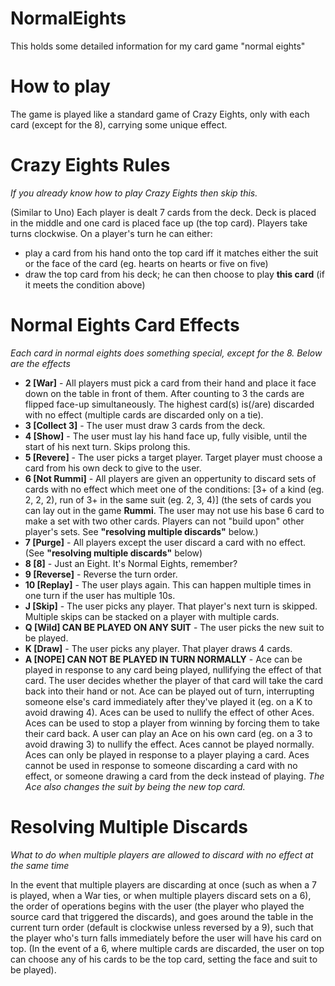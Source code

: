 # NormalEights
This holds some detailed information for my card game "normal eights"



# How to play
The game is played like a standard game of Crazy Eights, only with each card (except for the 8), carrying some unique effect.


# Crazy Eights Rules
*If you already know how to play Crazy Eights then skip this.*

(Similar to Uno) Each player is dealt 7 cards from the deck. Deck is placed in the middle and one card is placed face up (the top card). Players take turns clockwise. On a player's turn he can either: 
- play a card from his hand onto the top card iff it matches either the suit or the face of the card (eg. hearts on hearts or five on five)
- draw the top card from his deck; he can then choose to play **this card** (if it meets the condition above)


# Normal Eights Card Effects
*Each card in normal eights does something special, except for the 8. Below are the effects*

- **2 [War]** - All players must pick a card from their hand and place it face down on the table in front of them. After counting to 3 the cards are flipped face-up simultaneously. The highest card(s) is(/are) discarded with no effect (multiple cards are discarded only on a tie). 
- **3 [Collect 3]** - The user must draw 3 cards from the deck.
- **4 [Show]** - The user must lay his hand face up, fully visible, until the start of his next turn. Skips prolong this.
- **5 [Revere]** - The user picks a target player. Target player must choose a card from his own deck to give to the user.
- **6 [Not Rummi]** - All players are given an oppertunity to discard sets of cards with no effect which meet one of the conditions: [3+ of a kind (eg. 2, 2, 2), run of 3+ in the same suit (eg. 2, 3, 4)] (the sets of cards you can lay out in the game **Rummi**. The user may not use his base 6 card to make a set with two other cards. Players can not "build upon" other player's sets. See **"resolving multiple discards"** below.)
- **7 [Purge]** - All players except the user discard a card with no effect. (See **"resolving multiple discards"** below)
- **8 [8]** - Just an Eight. It's Normal Eights, remember?
- **9 [Reverse]** - Reverse the turn order.
- **10 [Replay]** - The user plays again. This can happen multiple times in one turn if the user has multiple 10s.
- **J [Skip]** - The user picks any player. That player's next turn is skipped. Multiple skips can be stacked on a player with multiple cards.
- **Q [Wild] CAN BE PLAYED ON ANY SUIT** - The user picks the new suit to be played.
- **K [Draw]** - The user picks any player. That player draws 4 cards.
- **A [NOPE] CAN NOT BE PLAYED IN TURN NORMALLY** - Ace can be played in response to any card being played, nullifying the effect of that card. The user decides whether the player of that card will take the card back into their hand or not. Ace can be played out of turn, interrupting someone else's card immediately after they've played it (eg. on a K to avoid drawing 4). Aces can be used to nullify the effect of other Aces. Aces can be used to stop a player from winning by forcing them to take their card back. A user can play an Ace on his own card (eg. on a 3 to avoid drawing 3) to nullify the effect. Aces cannot be played normally. Aces can only be played in response to a player playing a card. Aces cannot be used in response to someone discarding a card with no effect, or someone drawing a card from the deck instead of playing. *The Ace also changes the suit by being the new top card.*


# Resolving Multiple Discards
*What to do when multiple players are allowed to discard with no effect at the same time*

In the event that multiple players are discarding at once (such as when a 7 is played, when a War ties, or when multiple players discard sets on a 6), the order of operations begins with the user (the player who played the source card that triggered the discards), and goes around the table in the current turn order (default is clockwise unless reversed by a 9), such that the player who's turn falls immediately before the user will have his card on top. (In the event of a 6, where multiple cards are discarded, the user on top can choose any of his cards to be the top card, setting the face and suit to be played).
